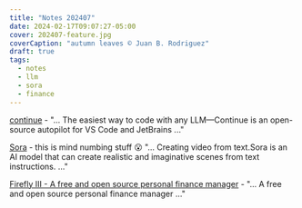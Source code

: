 ```yaml
---
title: "Notes 202407"
date: 2024-02-17T09:07:27-05:00
cover: 202407-feature.jpg
coverCaption: "autumn leaves © Juan B. Rodriguez"
draft: true
tags:
  - notes
  - llm
  - sora
  - finance
---
```


[continue](https://github.com/continuedev/continue) - "... The easiest way to code with any LLM—Continue is an open-source autopilot for VS Code and JetBrains ..."

[Sora](https://openai.com/sora) - this is mind numbing stuff 😮  "... Creating video from text.Sora is an AI model that can create realistic and imaginative scenes from text instructions. ..."

[Firefly III - A free and open source personal finance manager](https://www.firefly-iii.org/) - "... A free and open source personal finance manager ..."
